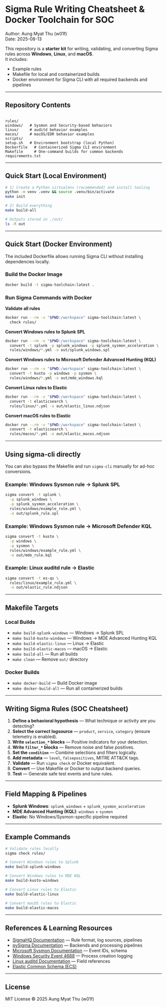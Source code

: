 # Sigma Rule Writing Cheatsheet & Docker Toolchain for SOC
Author: Aung Myat Thu (w01f)  
Date: 2025-08-13

This repository is a **starter kit** for writing, validating, and converting Sigma rules across **Windows**, **Linux**, and **macOS**.  
It includes:

- Example rules
- Makefile for local and containerized builds
- Docker environment for Sigma CLI with all required backends and pipelines

---

## Repository Contents

```

rules/
windows/   # Sysmon and Security-based behaviors
linux/     # auditd behavior examples
macos/     # macOS/EDR behavior examples
scripts/
setup.sh   # Environment bootstrap (local Python)
Dockerfile   # Containerized Sigma CLI environment
Makefile     # One-command builds for common backends
requirements.txt

````

---

## Quick Start (Local Environment)

```bash
# 1) Create a Python virtualenv (recommended) and install tooling
python -m venv .venv && source .venv/bin/activate
make init

# 2) Build everything
make build-all

# Outputs stored in ./out/
ls -R out
````

---

## Quick Start (Docker Environment)

The included Dockerfile allows running Sigma CLI without installing dependencies locally.

### Build the Docker Image

```bash
docker build -t sigma-toolchain:latest .
```

### Run Sigma Commands with Docker

**Validate all rules**

```bash
docker run --rm -v "$PWD:/workspace" sigma-toolchain:latest \
  check rules/
```

**Convert Windows rules to Splunk SPL**

```bash
docker run --rm -v "$PWD:/workspace" sigma-toolchain:latest \
  convert -t splunk -p splunk_windows -p splunk_sysmon_acceleration \
  rules/windows/*.yml -o out/splunk_windows.spl
```

**Convert Windows rules to Microsoft Defender Advanced Hunting (KQL)**

```bash
docker run --rm -v "$PWD:/workspace" sigma-toolchain:latest \
  convert -t kusto -p windows -p sysmon \
  rules/windows/*.yml -o out/mde_windows.kql
```

**Convert Linux rules to Elastic**

```bash
docker run --rm -v "$PWD:/workspace" sigma-toolchain:latest \
  convert -t elasticsearch \
  rules/linux/*.yml -o out/elastic_linux.ndjson
```

**Convert macOS rules to Elastic**

```bash
docker run --rm -v "$PWD:/workspace" sigma-toolchain:latest \
  convert -t elasticsearch \
  rules/macos/*.yml -o out/elastic_macos.ndjson
```
---
## Using sigma-cli directly

You can also bypass the Makefile and run `sigma-cli` manually for ad-hoc conversions.

### Example: Windows Sysmon rule → Splunk SPL
```bash
sigma convert -t splunk \
  -p splunk_windows \
  -p splunk_sysmon_acceleration \
  rules/windows/example_rule.yml \
  -o out/splunk_rule.spl
````

### Example: Windows Sysmon rule → Microsoft Defender KQL

```bash
sigma convert -t kusto \
  -p windows \
  -p sysmon \
  rules/windows/example_rule.yml \
  -o out/mde_rule.kql
```

### Example: Linux auditd rule → Elastic

```bash
sigma convert -t es-qs \
  rules/linux/example_rule.yml \
  -o out/elastic_rule.ndjson
```
---

## Makefile Targets

### Local Builds

* `make build-splunk-windows` — Windows → Splunk SPL
* `make build-kusto-windows` — Windows → MDE Advanced Hunting KQL
* `make build-elastic-linux` — Linux → Elastic
* `make build-elastic-macos` — macOS → Elastic
* `make build-all` — Run all builds
* `make clean` — Remove `out/` directory

### Docker Builds

* `make docker-build` — Build Docker image
* `make docker-build-all` — Run all containerized builds

---

## Writing Sigma Rules (SOC Cheatsheet)

1. **Define a behavioral hypothesis** — What technique or activity are you detecting?
2. **Select the correct logsource** — `product`, `service`, `category` (ensure telemetry is enabled).
3. **Write `selection_*` blocks** — Positive indicators for your detection.
4. **Write `filter_*` blocks** — Remove noise and false positives.
5. **Set the `condition`** — Combine selections and filters logically.
6. **Add metadata** — `level`, `falsepositives`, MITRE ATT\&CK tags.
7. **Validate** — Run `sigma check` or Docker equivalent.
8. **Convert** — Use Makefile or Docker to output backend queries.
9. **Test** — Generate safe test events and tune rules.

---

## Field Mapping & Pipelines

* **Splunk Windows**: `splunk_windows` + `splunk_sysmon_acceleration`
* **MDE Advanced Hunting (KQL)**: `windows` + `sysmon`
* **Elastic**: No Windows/Sysmon-specific pipeline required

---

## Example Commands

```bash
# Validate rules locally
sigma check rules/

# Convert Windows rules to Splunk
make build-splunk-windows

# Convert Windows rules to MDE KQL
make build-kusto-windows

# Convert Linux rules to Elastic
make build-elastic-linux

# Convert macOS rules to Elastic
make build-elastic-macos
```

---

## References & Learning Resources

* [SigmaHQ Documentation](https://sigmahq.io/docs/) — Rule format, log sources, pipelines
* [pySigma Documentation](https://sigmahq-pysigma.readthedocs.io/) — Backends and processing pipelines
* [Microsoft Sysmon Documentation](https://learn.microsoft.com/sysinternals/downloads/sysmon) — Event IDs, schema
* [Windows Security Event 4688](https://learn.microsoft.com/windows/security/threat-protection/auditing/event-4688) — Process creation logging
* [Linux auditd Documentation](https://linux.die.net/man/8/auditd) — Field references
* [Elastic Common Schema (ECS)](https://www.elastic.co/guide/en/ecs/current/index.html)

---

## License

MIT License
© 2025 Aung Myat Thu (w01f)
